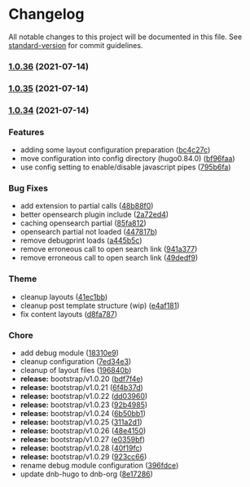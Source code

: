 # Changelog

All notable changes to this project will be documented in this file. See [standard-version](https://github.com/conventional-changelog/standard-version) for commit guidelines.

### [1.0.36](https://github.com/dnb-org/blocks/compare/bootstrap5/v1.0.35...bootstrap5/v1.0.36) (2021-07-14)

### [1.0.35](https://github.com/dnb-org/blocks/compare/bootstrap5/v1.0.34...bootstrap5/v1.0.35) (2021-07-14)

### [1.0.34](https://github.com/dnb-org/blocks/compare/bootstrap5/v1.0.33...bootstrap5/v1.0.34) (2021-07-14)


### Features

* adding some layout configuration preparation ([bc4c27c](https://github.com/dnb-org/blocks/commit/bc4c27ca547901cb2c9d515dc215dc90f31f7979))
* move configuration into config directory (hugo0.84.0) ([bf96faa](https://github.com/dnb-org/blocks/commit/bf96faa0f5bd9b6dea562e9de60cbd1474c64056))
* use config setting to enable/disable javascript pipes ([795b6fa](https://github.com/dnb-org/blocks/commit/795b6fa269f8532f8aa3368283f56996cab8bc30))


### Bug Fixes

* add extension to partial calls ([48b88f0](https://github.com/dnb-org/blocks/commit/48b88f06d915e9803dd117ec0681808dfd5d3c33))
* better opensearch plugin include ([2a72ed4](https://github.com/dnb-org/blocks/commit/2a72ed4bb115b16e361bf01988ead063bfd20b08))
* caching opensearch partial ([85fa812](https://github.com/dnb-org/blocks/commit/85fa812ab23b9d11ef19cd1c96d4301e680f1248))
* opensearch partial  not loaded ([447817b](https://github.com/dnb-org/blocks/commit/447817ba0bcf08ad46023e094d5600599f5d9ed2))
* remove debugprint loads ([a445b5c](https://github.com/dnb-org/blocks/commit/a445b5c89a79540a5e5b734f220b32a150997d05))
* remove erroneous call to open search link ([941a377](https://github.com/dnb-org/blocks/commit/941a3773459e134a6de72b1d9b1b2c155c967469))
* remove erroneous call to open search link ([49dedf9](https://github.com/dnb-org/blocks/commit/49dedf9a302b886de1de57bafe1a6636baae0687))


### Theme

* cleanup layouts ([41ec1bb](https://github.com/dnb-org/blocks/commit/41ec1bb85fde5d8ee190491e6c95db3967906a57))
* cleanup post template structure (wip) ([e4af181](https://github.com/dnb-org/blocks/commit/e4af181ef6e9aeba56935b1b080239a31fd3943f))
* fix content layouts ([d8fa787](https://github.com/dnb-org/blocks/commit/d8fa78741b24e9f9157541f843578c86d9200cd5))


### Chore

* add debug module ([18310e9](https://github.com/dnb-org/blocks/commit/18310e9d5392b668b3831b0fe24b00d077068458))
* cleanup configuration ([7ed34e3](https://github.com/dnb-org/blocks/commit/7ed34e3fd254b2489fc75206354779aa4bc20aa4))
* cleanup of layout files ([196840b](https://github.com/dnb-org/blocks/commit/196840b9714744784fe08ffec56f76dbd0d37582))
* **release:** bootstrap/v1.0.20 ([bdf7f4e](https://github.com/dnb-org/blocks/commit/bdf7f4e66b8d8b6ec95f70b6fe31a8ba02f1933c))
* **release:** bootstrap/v1.0.21 ([6f4b37d](https://github.com/dnb-org/blocks/commit/6f4b37d82dfc731712b3abfafeff750322ae693a))
* **release:** bootstrap/v1.0.22 ([dd03960](https://github.com/dnb-org/blocks/commit/dd03960c55faadeb08b8b0f1cce3f918d559b841))
* **release:** bootstrap/v1.0.23 ([92b4985](https://github.com/dnb-org/blocks/commit/92b4985f8e1187a9d0f636e62b5bbcb3a409f429))
* **release:** bootstrap/v1.0.24 ([6b50bb1](https://github.com/dnb-org/blocks/commit/6b50bb1e41132ba1e46ae410b6c51b7753ef76db))
* **release:** bootstrap/v1.0.25 ([311a2d1](https://github.com/dnb-org/blocks/commit/311a2d165e3e0ca7ca11aa9062210e8e38e009a4))
* **release:** bootstrap/v1.0.26 ([48e4150](https://github.com/dnb-org/blocks/commit/48e4150f03ca6767d85d673c85f688859441bb33))
* **release:** bootstrap/v1.0.27 ([e0359bf](https://github.com/dnb-org/blocks/commit/e0359bf79d06b7207e1db4425a04aed06b6f43e5))
* **release:** bootstrap/v1.0.28 ([40f19fc](https://github.com/dnb-org/blocks/commit/40f19fcb4de2d310e5ef6d204cda236497dab74b))
* **release:** bootstrap/v1.0.29 ([923cc66](https://github.com/dnb-org/blocks/commit/923cc663b9f1acd7fc7018defdc76ae1a6bb8def))
* rename debug module configuration ([396fdce](https://github.com/dnb-org/blocks/commit/396fdcebfbaaf19f47e9c2b400a703abd9ebfaf9))
* update dnb-hugo to dnb-org ([8e17286](https://github.com/dnb-org/blocks/commit/8e1728678a7c2ea015514f99f9e1fcd3c2164322))
